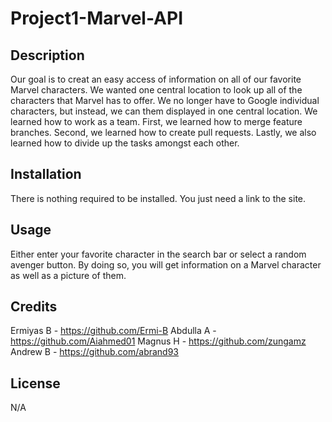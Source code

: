 # Project1-Marvel-API

## Description
Our goal is to creat an easy access of information on all of our favorite Marvel characters.
We wanted one central location to look up all of the characters that Marvel has to offer.
We no longer have to Google individual characters, but instead, we can them displayed in one central location.
We learned how to work as a team. First, we learned how to merge feature branches. Second, we learned how to create pull requests. Lastly, we also learned how to divide up the tasks amongst each other. 

## Installation
There is nothing required to be installed.  You just need a link to the site.
## Usage
Either enter your favorite character in the search bar or select a random avenger button.  By doing so, you will get information on a Marvel character as well as a picture of them.

## Credits
Ermiyas B - https://github.com/Ermi-B
Abdulla A - https://github.com/Aiahmed01
Magnus H - https://github.com/zungamz
Andrew B - https://github.com/abrand93
## License
N/A